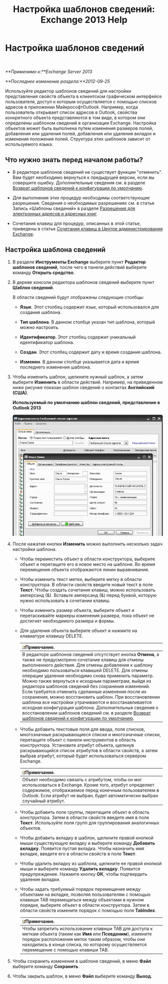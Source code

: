 ﻿---
title: 'Настройка шаблонов сведений: Exchange 2013 Help'
TOCTitle: Настройка шаблонов сведений
ms:assetid: b4beeedd-e46f-442e-844a-e8575f95dca0
ms:mtpsurl: https://technet.microsoft.com/ru-ru/library/ms.exch.toolbox.detailstemplate(v=EXCHG.150)
ms:contentKeyID: 50488942
ms.date: 04/30/2018
mtps_version: v=EXCHG.150
ms.translationtype: HT
---

# Настройка шаблонов сведений

 

_**Применимо к:**Exchange Server 2013_

_**Последнее изменение раздела:**2012-09-25_

Используйте редактор шаблонов сведений для настройки представления свойств объекта в клиентском графическом интерфейсе пользователя, доступ к которым осуществляется с помощью списков адресов в приложении МайкрософтOutlook. Например, когда пользователь открывает список адресов в Outlook, свойства конкретного объекта представляются в том виде, в котором они определены шаблоном сведений в организации Exchange. Настройка объектов может быть выполнена путем изменения размеров полей, добавления или удаления полей, добавления или удаления вкладок и изменения положения полей. Структура этих шаблонов зависит от используемого языка.

## Что нужно знать перед началом работы?

  - В редакторе шаблонов сведений не существует функции "отменить". Вам будет необходимо вернуться к предыдущей версии, если вы совершите ошибку. Дополнительные сведения см. в разделе [Возврат шаблонов сведений к конфигурации по умолчанию](restore-a-details-template-to-the-default-configuration-exchange-2013-help.md).

  - Для выполнения этих процедур необходимы соответствующие разрешения. Сведения о необходимых разрешениях см. в статье Запись «Шаблоны сведений» в разделе [Разрешения для электронных адресов и адресных книг](email-address-and-address-book-permissions-exchange-2013-help.md).

  - Сочетания клавиш для процедур, описанных в этой статье, приведены в статье [Сочетания клавиш в Центре администрирования Exchange](keyboard-shortcuts-in-the-exchange-admin-center-exchange-online-protection-help.md).

## Настройка шаблона сведений

1.  В разделе **Инструменты Exchange** выберите пункт **‏Редактор шаблонов сведений**, после чего в панели действий выберите команду **Открыть средство**.

2.  В дереве консоли редактора шаблонов сведений выберите пункт **Шаблон сведений**.
    
    В области сведений будут отображены следующие столбцы:
    
      - **Язык**. Этот столбец содержит язык, который использовался для создания шаблона.
    
      - **Тип шаблона**. В данном столбце указан тип шаблона, который можно настроить.
    
      - **Идентификатор**. Этот столбец содержит уникальный идентификатор шаблона.
    
      - **Создан**. Этот столбец содержит дату и время создания шаблона.
    
      - **Изменен**. В данном столбце указывается дата и время последнего изменения шаблона.

3.  Чтобы изменить шаблон, щелкните нужный шаблон, а затем выберите **Изменить** в области действий. Например, на приведенном ниже рисунке показан шаблон сведений о контактах **Английский (США)**.
    
    **Используемый по умолчанию шаблон сведений, представление в Outlook 2013**
    
    ![Шаблон сведений по умолчанию в Outlook 2007](images/JJ556601.a0af8aca-663d-4702-ab2f-9a342f481cdf(EXCHG.150).gif "Шаблон сведений по умолчанию в Outlook 2007")  

4.  После нажатия кнопки **Изменить** можно выполнить несколько задач настройки шаблона.
    
      - Чтобы переместить объект в области конструктора, выберите объект и перетащите его в новое место на шаблоне. Во время перемещения объекта отображаются линии выравнивания.
    
      - Чтобы изменить текст метки, выберите метку в области конструктора. В области свойств введите новый текст в поле **Текст**. Чтобы создать сочетания клавиш, можно использовать амперсанд (&). Вставьте амперсанд (&) перед буквой, которую нужно использовать в сочетании клавиш.
    
      - Чтобы изменить размер объекта, выберите объект и перетаскивайте маркеры изменения размера, пока объект не достигнет необходимого размера и формы.
    
      - Для удаления объекта выберите объект и нажмите на клавиатуре клавишу DELETE.
        
        <table>
        <thead>
        <tr class="header">
        <th><img src="images/JJ126620.note(EXCHG.150).gif" title="Примечание" alt="Примечание" />Примечание.</th>
        </tr>
        </thead>
        <tbody>
        <tr class="odd">
        <td>В редакторе шаблонов сведений отсутствует кнопка <strong>Отмена</strong>, а также не предусмотрено сочетание клавиш для отмены выполненного действия. Для отмены добавления к шаблону необходимо пользоваться клавишей DELETE. Для отмены операции удаления необходимо снова применить параметр. Можно также вернуться к исходным параметрам, выйдя из редактора шаблонов сведений без сохранения изменений. Если требуется отменить сделанные изменения после их сохранения, можно восстановить шаблон. При восстановлении шаблона все настройки утрачиваются и восстанавливается исходная конфигурация шаблона. Дополнительные сведения о восстановлении шаблонов сведений см. в разделе <a href="restore-a-details-template-to-the-default-configuration-exchange-2013-help.md">Возврат шаблонов сведений к конфигурации по умолчанию</a>.</td>
        </tr>
        </tbody>
        </table>
    
      - Чтобы добавить текстовые поля для ввода, поля списков, многозначные раскрывающиеся списки и многозначные списки, перетащите объект с панели инструментов в область конструктора. Установите атрибут объекта, щелкнув раскрывающийся список атрибутов в области свойств, а затем выбрав атрибут, который будет использоваться сервером Exchange.
        
        <table>
        <thead>
        <tr class="header">
        <th><img src="images/JJ126620.note(EXCHG.150).gif" title="Примечание" alt="Примечание" />Примечание.</th>
        </tr>
        </thead>
        <tbody>
        <tr class="odd">
        <td>Объект необходимо связать с атрибутом, чтобы он мог использоваться в Exchange. Кроме того, атрибут определяет содержимое, отображаемое перед конечным пользователем в Outlook. Если атрибут не выбран, будет автоматически выбран случайный атрибут.</td>
        </tr>
        </tbody>
        </table>
    
      - Чтобы добавить поле группы, перетащите объект в область конструктора. Затем в области свойств введите имя в поле **Текст**. Используйте поля групп для группирования аналогичных объектов.
    
      - Чтобы добавить вкладку в шаблон, щелкните правой кнопкой мыши существующую вкладку и выберите команду **Добавить вкладку**. Появится пустая вкладка. Чтобы назначить имя вкладке, введите его в области свойств в поле **Текст**.
    
      - Чтобы удалить вкладку из шаблона, щелкните ее правой кнопкой мыши и выберите команду **Удалить вкладку**. Появится предупреждение. Нажмите кнопку **ОК**, чтобы подтвердить удаление вкладки.
    
      - Чтобы задать требуемый порядок перемещения между объектами на вкладке, позволяя пользователям с помощью клавиши TAB перемещаться между объектами в нужном порядке, выберите объект в области конструктора. Затем в области свойств измените порядок с помощью поля **TabIndex**.
        
        <table>
        <thead>
        <tr class="header">
        <th><img src="images/JJ126620.note(EXCHG.150).gif" title="Примечание" alt="Примечание" />Примечание.</th>
        </tr>
        </thead>
        <tbody>
        <tr class="odd">
        <td>Чтобы запретить использование клавиши TAB для доступа к меткам объекта (таким как <strong>Имя</strong> или <strong>Псевдоним</strong>), измените порядок расположения меток таким образом, чтобы они находились в конце списка, по которому осуществляется перемещение с помощью клавиши TAB.</td>
        </tr>
        </tbody>
        </table>


5.  Чтобы сохранить изменения в шаблоне сведений, в меню **Файл** выберите команду **Сохранить**.

6.  Чтобы закрыть шаблон, в меню **Файл** выберите команду **Выход**.


